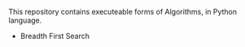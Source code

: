 <p>This repository contains executeable forms of Algorithms, in Python language.</p>
<ul>
<li>Breadth First Search</li>  
</ul>

